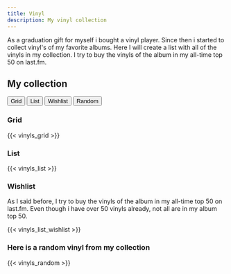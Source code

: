 ```yaml
---
title: Vinyl
description: My vinyl collection
---
```


As a graduation gift for myself i bought a vinyl player. Since then i started to collect vinyl's of my favorite albums. Here I will create a list with all of the vinyls in my collection. I try to buy the vinyls of the album in my all-time top 50 on last.fm.


<h2>My collection</h2>

<div class="tab">
  <button class="tablinks" onclick="openList(event, 'Grid')">Grid</button>
  <button class="tablinks" onclick="openList(event, 'List')">List</button>
  <button class="tablinks" onclick="openList(event, 'Wishlist')">Wishlist</button>
  <button class="tablinks random" onclick="openList(event, 'Random')">Random</button>
</div>

<div id="Grid" class="tabcontent">
  <h3>Grid</h3>
  {{< vinyls_grid >}}
</div>

<div id="List" class="tabcontent">
  <h3>List</h3>
  {{< vinyls_list >}}
</div>

<div id="Wishlist" class="tabcontent">
  <h3>Wishlist</h3>
  <p>As I said before, I try to buy the vinyls of the album in my all-time top 50 on last.fm. Even though i have over 50 vinyls already, not all are in my album top 50.</p>
  {{< vinyls_list_wishlist >}}
</div>

<div id="Random" class="tabcontent">
  <h3>Here is a random vinyl from my collection </h3>
  {{< vinyls_random >}}
</div>

<script>
    // Simulate a click on the 'List' tab to initialize the page
  document.addEventListener('DOMContentLoaded', function () {
    document.querySelector('.tablinks:nth-child(1)').click(); // 2 corresponds to the 'List' tab
  });
  function openList(evt, page) {
    var i, tabcontent, tablinks;
    tabcontent = document.getElementsByClassName("tabcontent");
    for (i = 0; i < tabcontent.length; i++) {
      tabcontent[i].style.display = "none";
    }
    tablinks = document.getElementsByClassName("tablinks");
    for (i = 0; i < tablinks.length; i++) {
      tablinks[i].className = tablinks[i].className.replace(" active", "");
    }
    document.getElementById(page).style.display = "block";
    evt.currentTarget.className += " active";
}
</script>